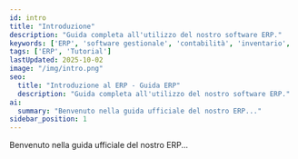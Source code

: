 ```yaml
---
id: intro
title: "Introduzione"
description: "Guida completa all'utilizzo del nostro software ERP."
keywords: ['ERP', 'software gestionale', 'contabilità', 'inventario', 'vendite']
tags: ['ERP', 'Tutorial']
lastUpdated: 2025-10-02
image: "/img/intro.png"
seo:
  title: "Introduzione al ERP - Guida ERP"
  description: "Guida completa all'utilizzo del nostro software ERP."
ai:
  summary: "Benvenuto nella guida ufficiale del nostro ERP..."
sidebar_position: 1
---
```


Benvenuto nella guida ufficiale del nostro ERP...
